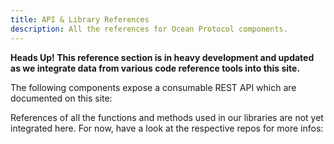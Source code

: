 ```yaml
---
title: API & Library References
description: All the references for Ocean Protocol components.
---
```


**Heads Up! This reference section is in heavy development and updated as we integrate data from various code reference tools into this site.**

The following components expose a consumable REST API which are documented on this site:

<repo name="aquarius"></repo>
<repo name="brizo"></repo>

References of all the functions and methods used in our libraries are not yet integrated here. For now, have a look at the respective repos for more infos:

<repo name="squid-js"></repo>
<repo name="squid-py"></repo>
<repo name="squid-java"></repo>
